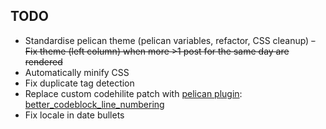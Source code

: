 ## TODO

- Standardise pelican theme (pelican variables, refactor, CSS cleanup)
~~- Fix theme (left column) when more >1 post for the same day are rendered~~
- Automatically minify CSS
- Fix duplicate tag detection
- Replace custom codehilite patch with [pelican plugin](https://github.com/getpelican/pelican-plugins):
[better_codeblock_line_numbering](https://github.com/getpelican/pelican-plugins/tree/master/better_codeblock_line_numbering)
- Fix locale in date bullets
